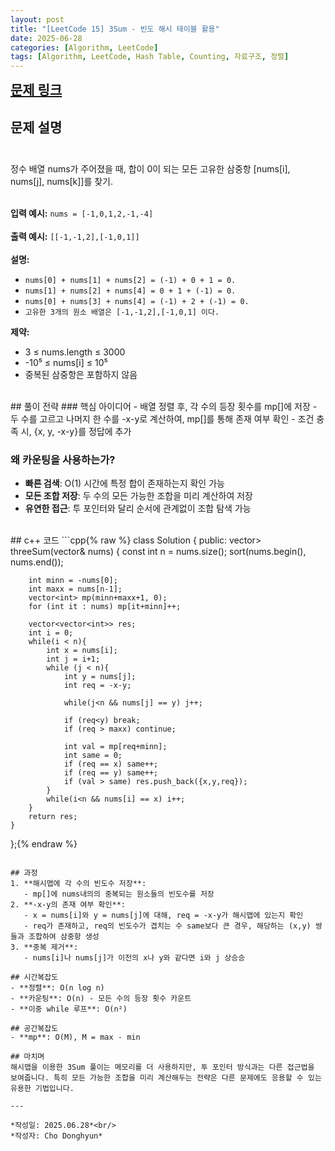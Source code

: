 ```yaml
---
layout: post
title: "[LeetCode 15] 3Sum - 빈도 해시 테이블 활용"
date: 2025-06-28
categories: [Algorithm, LeetCode]
tags: [Algorithm, LeetCode, Hash Table, Counting, 자료구조, 정렬]
---
```


<a href="https://leetcode.com/problems/3sum/" style="font-size:1.5em;"><b>문제 링크</b></a>

## 문제 설명<br/><br/>
정수 배열 nums가 주어졌을 때, 합이 0이 되는 모든 고유한 삼중항 [nums[i], nums[j], nums[k]]를 찾기.<br/><br/>

**입력 예시:** `nums = [-1,0,1,2,-1,-4]`<br/><br/>
**출력 예시:** `[[-1,-1,2],[-1,0,1]]` <br/><br/>
**설명:**
- `nums[0] + nums[1] + nums[2] = (-1) + 0 + 1 = 0.`
- `nums[1] + nums[2] + nums[4] = 0 + 1 + (-1) = 0.`
- `nums[0] + nums[3] + nums[4] = (-1) + 2 + (-1) = 0.`
- `고유한 3개의 원소 배열은 [-1,-1,2],[-1,0,1] 이다.`

**제약:**
- 3 ≤ nums.length ≤ 3000
- -10⁵ ≤ nums[i] ≤ 10⁵
- 중복된 삼중항은 포함하지 않음

<br/>
## 풀이 전략
### 핵심 아이디어
- 배열 정렬 후, 각 수의 등장 횟수를 mp[]에 저장
- 두 수를 고르고 나머지 한 수를 -x-y로 계산하여, mp[]를 통해 존재 여부 확인
- 조건 충족 시, {x, y, -x-y}를 정답에 추가

### 왜 카운팅을 사용하는가?
- **빠른 검색**: O(1) 시간에 특정 합이 존재하는지 확인 가능
- **모든 조합 저장**: 두 수의 모든 가능한 조합을 미리 계산하여 저장
- **유연한 접근**: 투 포인터와 달리 순서에 관계없이 조합 탐색 가능

<br/>
<!-- {% raw %} 중괄호 {{}} {% endraw %} -->
## c++ 코드
```cpp{% raw %}
class Solution {
public:
    vector<vector<int>> threeSum(vector<int>& nums) {
        const int n = nums.size();
        sort(nums.begin(), nums.end());

        int minn = -nums[0];
        int maxx = nums[n-1];
        vector<int> mp(minn+maxx+1, 0);
        for (int it : nums) mp[it+minn]++;
        
        vector<vector<int>> res;
        int i = 0;
        while(i < n){
            int x = nums[i];
            int j = i+1;
            while (j < n){
                int y = nums[j];
                int req = -x-y;

                while(j<n && nums[j] == y) j++;

                if (req<y) break;
                if (req > maxx) continue;

                int val = mp[req+minn];
                int same = 0;
                if (req == x) same++;
                if (req == y) same++;
                if (val > same) res.push_back({x,y,req});
            }
            while(i<n && nums[i] == x) i++;
        }
        return res;
    }
};{% endraw %}
```

## 과정
1. **해시맵에 각 수의 빈도수 저장**: 
   - mp[]에 nums내의의 중복되는 원소들의 빈도수를 저장
2. **-x-y의 존재 여부 확인**:
   - x = nums[i]와 y = nums[j]에 대해, req = -x-y가 해시맵에 있는지 확인
   - req가 존재하고, req의 빈도수가 겹치는 수 same보다 큰 경우, 해당하는 (x,y) 쌍들과 조합하여 삼중항 생성
3. **중복 제거**:
   - nums[i]나 nums[j]가 이전의 x나 y와 같다면 i와 j 상승승

## 시간복잡도
- **정렬**: O(n log n)
- **카운팅**: O(n) - 모든 수의 등장 횟수 카운트
- **이중 while 루프**: O(n²)

## 공간복잡도
- **mp**: O(M), M = max - min

## 마치며
해시맵을 이용한 3Sum 풀이는 메모리를 더 사용하지만, 투 포인터 방식과는 다른 접근법을 보여줍니다. 특히 모든 가능한 조합을 미리 계산해두는 전략은 다른 문제에도 응용할 수 있는 유용한 기법입니다.

---

*작성일: 2025.06.28*<br/>
*작성자: Cho Donghyun*